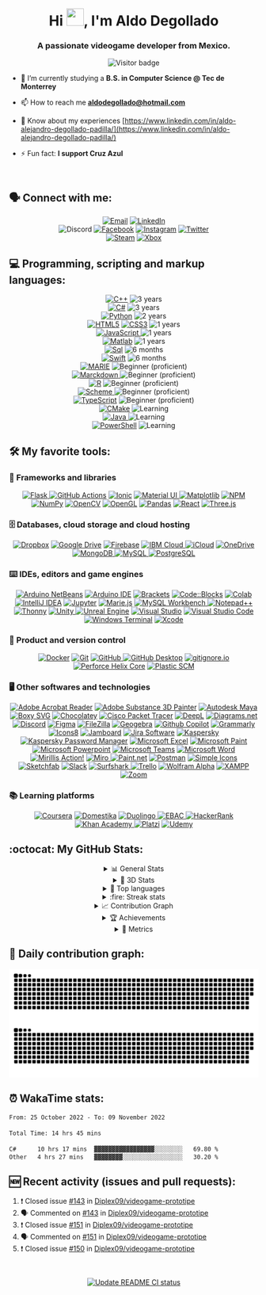 <h1 align="center">
  Hi <img src="https://raw.githubusercontent.com/MartinHeinz/MartinHeinz/master/wave.gif" width="35px" height="35px">, I'm Aldo Degollado
</h1>

<h3 align="center">
  A passionate videogame developer from Mexico.
</h3>

<p align="center">
  <img alt="Visitor badge" Title="Visitors badge" src="https://visitor-badge.laobi.icu/badge?page_id=diplex09.diplex09"/>
</p>

- 🔭 I’m currently studying a **B.S. in Computer Science @ Tec de Monterrey**

- 📫 How to reach me **aldodegollado@hotmail.com**

- 📄 Know about my experiences [https://www.linkedin.com/in/aldo-alejandro-degollado-padilla/](https://www.linkedin.com/in/aldo-alejandro-degollado-padilla/)

- ⚡ Fun fact: **I support Cruz Azul**

<br>


## 🗣️ Connect with me: 

<p align="center">
  <!--- Mail --->
  <a href="mailto:aldodegollado@hotmail.com" target="blank">
    <img alt="Email" title="Email" src="https://shields.io/badge/%F0%9F%93%AC%20aldodegollado@hotmail.com-beige?style=for-the-badge" /></a>

  <!--- LinkedIn --->
  <a href="https://linkedin.com/in/aldo-alejandro-degollado-padilla" target="blank">
    <img alt="LinkedIn" title="LinkedIn" src="https://img.shields.io/badge/linkedin-%230077B5.svg?logo=linkedin&logoColor=white&style=for-the-badge" /></a>
  <br>
  
  <!--- Discord --->
  <img alt="Discord" title="Discord" src="https://dcbadge.vercel.app/api/shield/219490225481580544" />
  
  <!--- Facebook --->
  <a href="https://fb.com/aldoalejandro.degolladopadilla" target="blank">
    <img alt="Facebook" title="Facebook" src="https://img.shields.io/badge/Facebook-%231877F2.svg?logo=Facebook&logoColor=white&style=for-the-badge" /></a>
  
  <!--- Instagram --->
  <a href="https://instagram.com/aldodegollado" target="blank">
    <img alt="Instagram" title="Instagram" src="https://img.shields.io/badge/Instagram-%23E4405F.svg?logo=Instagram&logoColor=white&style=for-the-badge" /></a>
  
  <!--- Twitter --->
  <a href="https://twitter.com/aldodegollado" target="blank">
    <img alt="Twitter" title="Twitter" src="https://img.shields.io/badge/Twitter-%231DA1F2.svg?logo=Twitter&logoColor=white&style=for-the-badge" /></a>
  <br>
  
  <!--- Steam --->
  <a href="https://steamcommunity.com/id/diplex_/" target="blank">
    <img alt="Steam" title="Steam" src="https://img.shields.io/badge/Steam-2A475E.svg?logo=Steam&logoColor=white&style=for-the-badge" /></a>
  
  <!--- Xbox --->
  <a href="https://account.xbox.com/es-mx/Profile?xr=mebarnav" target="blank">
    <img alt="Xbox" title="Xbox" src="https://img.shields.io/badge/Xbox-107C10.svg?logo=Xbox&logoColor=white&style=for-the-badge" /></a>
</p>


## 💻 Programming, scripting and markup languages:

<p align="center">
  <!--- C++ --->
  <a href="https://www.w3schools.com/cpp/cpp_intro.asp" target="_blank" rel="noreferrer">
    <img alt="C++" title="C++" src="https://img.shields.io/badge/C%2B%2B-00599C?logo=cplusplus&logoColor=fff&style=for-the-badge" /></a>
  <img alt="3 years" src="https://img.shields.io/badge/3%20years-69b34c?style=for-the-badge" />
  <br>
  
  <!--- C# --->
  <a href="https://learn.microsoft.com/en-us/dotnet/csharp/" target="_blank" rel="noreferrer">
    <img alt="C#" title="C#" src="https://img.shields.io/badge/C%20Sharp-239120?logo=csharp&logoColor=fff&style=for-the-badge" /></a>
  <img alt="3 years" src="https://img.shields.io/badge/3%20years-69b34c?style=for-the-badge" />
  <br>
  
  <!--- Python --->
  <a href="https://www.python.org/" target="_blank" rel="noreferrer">
    <img alt="Python" title="Python" src="https://custom-icon-badges.demolab.com/badge/Python-254F72.svg?logo=python-color2&style=for-the-badge" /></a>
  <img alt="2 years" src="https://img.shields.io/badge/2%20years-acb334?style=for-the-badge" />
  <br>
  
  <!--- HTML5 y CSS3 --->
  <a href="https://www.w3schools.com/html/default.asp" target="_blank" rel="noreferrer">
    <img alt="HTML5" title="HTML5" src="https://img.shields.io/badge/HTML5-E34F26?style=for-the-badge&logo=html5&logoColor=white" /></a>
  <a href="https://www.w3schools.com/css/default.asp" target="_blank" rel="noreferrer">
    <img alt="CSS3" title="CSS3" src="https://img.shields.io/badge/CSS3-1572B6?style=for-the-badge&logo=css3&logoColor=white" /></a>
  <img alt="1 years" src="https://img.shields.io/badge/1%20year-fab733?style=for-the-badge" />
  <br>
  
  <!--- JavaScript --->
  <a href="https://developer.mozilla.org/en-US/docs/Web/JavaScript" target="_blank" rel="noreferrer">
    <picture>
      <source media="(prefers-color-scheme: dark)" srcset="https://img.shields.io/badge/JavaScript-F7DF1E?logo=javascript&logoColor=000&style=for-the-badge">
      <source media="(prefers-color-scheme: light)" srcset="https://img.shields.io/badge/JavaScript-000?logo=javascript&logoColor=F7DF1E&style=for-the-badge">
      <img alt="JavaScript" title="JavaScript" src="https://img.shields.io/badge/JavaScript-000?logo=javascript&logoColor=F7DF1E&style=for-the-badge">
    </picture></a>
  <img alt="1 years" src="https://img.shields.io/badge/1%20year-fab733?style=for-the-badge" />
  <br>
  
  <!--- Matlab --->
  <a href="https://www.mathworks.com/products/matlab.html" target="_blank" rel="noreferrer">
    <img alt="Matlab" title="Matlab" src="https://custom-icon-badges.demolab.com/badge/Matlab-0076A8.svg?logo=matlab-color&style=for-the-badge" /></a>
  <img alt="1 years" src="https://img.shields.io/badge/1%20year-fab733?style=for-the-badge" />
  <br>
  
  <!--- SQL --->
  <a href="https://www.w3schools.com/sql/sql_intro.asp" target="_blank" rel="noreferrer">
    <img alt="Sql" title="Sql" src="https://custom-icon-badges.demolab.com/badge/SQL-025E8C.svg?logo=database&logoColor=white&style=for-the-badge" /></a>
  <img alt="6 months" src="https://img.shields.io/badge/6%20months-ff8e15?style=for-the-badge" />
  <br>
  
  <!--- Swift --->
  <a href="https://developer.apple.com/swift/" target="_blank" rel="noreferrer">
    <img alt="Swift" title="Swift" src="https://img.shields.io/badge/Swift-F05138?logo=swift&logoColor=fff&style=for-the-badge" /></a>
  <img alt="6 months" src="https://img.shields.io/badge/6%20months-ff8e15?style=for-the-badge" />
  <br>
  
  <!--- MARIE --->
  <a href="http://samples.jbpub.com/9781449600068/00068_ch04_null3e.pdf" target="_blank" rel="noreferrer">
    <img alt="MARIE" title="MARIE" src="https://custom-icon-badges.demolab.com/badge/MARIE-404040.svg?style=for-the-badge" /></a>
  <img alt="Beginner (proficient)" src="https://img.shields.io/badge/beginner%20(proficient)-ff4e11?style=for-the-badge" />
  <br>
  
  <!--- Markdown --->
  <a href="https://www.markdownguide.org/" target="_blank" rel="noreferrer">
    <picture>
      <source media="(prefers-color-scheme: dark)" srcset="https://img.shields.io/badge/Markdown-fff.svg?logo=Markdown&logoColor=000000&style=for-the-badge">
      <source media="(prefers-color-scheme: light)" srcset="https://img.shields.io/badge/Markdown-000000.svg?logo=Markdown&logoColor=white&style=for-the-badge">
      <img alt="Marckdown" title="Markdown" src="https://img.shields.io/badge/Markdown-000000.svg?logo=Markdown&logoColor=white&style=for-the-badge">
    </picture></a>
  <img alt="Beginner (proficient)" src="https://img.shields.io/badge/beginner%20(proficient)-ff4e11?style=for-the-badge" />
  <br>
  
  <!--- R --->
  <a href="https://www.r-project.org/" target="_blank" rel="noreferrer">
    <img alt="R" title="R" src="https://img.shields.io/badge/r-%23276DC3.svg?style=for-the-badge&logo=r&logoColor=white" /></a>
  <img alt="Beginner (proficient)" src="https://img.shields.io/badge/beginner%20(proficient)-ff4e11?style=for-the-badge" />
  <br>
  
  <!--- Scheme --->
  <a href="https://scheme.com/" target="_blank" rel="noreferrer">
    <picture>
      <source media="(prefers-color-scheme: dark)" srcset="https://custom-icon-badges.demolab.com/badge/Scheme-fff.svg?logo=scheme&style=for-the-badge">
      <source media="(prefers-color-scheme: light)" srcset="https://custom-icon-badges.demolab.com/badge/Scheme-000.svg?logo=scheme-white&style=for-the-badge">
      <img alt="Scheme" title="Scheme" src="https://custom-icon-badges.demolab.com/badge/Scheme-000.svg?logo=scheme&logColor=white&style=for-the-badge">
    </picture></a>
  <img alt="Beginner (proficient)" src="https://img.shields.io/badge/beginner%20(proficient)-ff4e11?style=for-the-badge" />
  <br>
  
  <!--- TypeScript --->
  <a href="https://www.typescriptlang.org/" target="_blank" rel="noreferrer">
    <img alt="TypeScript" title="TypeScript" src="https://img.shields.io/badge/TypeScript-3178C6?logo=typescript&logoColor=fff&style=for-the-badge" /></a>
  <img alt="Beginner (proficient)" src="https://img.shields.io/badge/beginner%20(proficient)-ff4e11?style=for-the-badge" />
  <br>
  
  <!--- CMake --->
  <a href="https://cmake.org/" target="_blank" rel="noreferrer">
    <img alt="CMake" title="CMake" src="https://custom-icon-badges.demolab.com/badge/CMake-456E93.svg?logo=cmake-color&style=for-the-badge" /></a>
  <img alt="Learning" src="https://img.shields.io/badge/Learning...-ff0d0d?style=for-the-badge" />
  <br>
  
  <!--- Java --->
  <a href="https://www.java.com" target="_blank" rel="noreferrer">
    <picture>
      <source media="(prefers-color-scheme: dark)" srcset="https://custom-icon-badges.demolab.com/badge/Java-fff.svg?logo=java-color&style=for-the-badge">
      <source media="(prefers-color-scheme: light)" srcset="https://custom-icon-badges.demolab.com/badge/Java-3A75B0.svg?logo=java&logoColor=white&style=for-the-badge">
      <img alt="Java" title="Java" src="https://custom-icon-badges.demolab.com/badge/Java-3A75B0.svg?logo=java&logoColor=white&style=for-the-badge">
    </picture></a>
  <img alt="Learning" src="https://img.shields.io/badge/Learning...-ff0d0d?style=for-the-badge" />
  <br>
  
  <!--- PowerShell --->
  <a href="https://learn.microsoft.com/en-us/powershell/scripting/overview?view=powershell-7.2" target="_blank" rel="noreferrer">
    <img alt="PowerShell" title="PowerShell" src="https://img.shields.io/badge/powershell-4376CF?logo=powershell&logoColor=white&style=for-the-badge" /></a>
  <img alt="Learning" src="https://img.shields.io/badge/Learning...-ff0d0d?style=for-the-badge" />
  <br>
</p>


## 🛠️ My favorite tools:


### 🧰 Frameworks and libraries

<p align="center">
  <!--- Flask --->
  <a href="https://flask.palletsprojects.com/en/2.2.x/" target="_blank" rel="noreferrer">
    <picture>
      <source media="(prefers-color-scheme: dark)" srcset="https://img.shields.io/badge/Flask-fff?logo=flask&logoColor=black&style=for-the-badge">
      <source media="(prefers-color-scheme: light)" srcset="https://img.shields.io/badge/Flask-000000?logo=flask&logoColor=white&style=for-the-badge">
      <img alt="Flask" title="Flask" src="https://img.shields.io/badge/Flask-000000?logo=flask&logoColor=white&style=for-the-badge">
    </picture></a>
  
  <!--- GitHub Actions --->
  <a href="https://github.com/features/actions" target="_blank" rel="noreferrer">
    <img alt="GitHub Actions" title="GitHub Actions" src="https://img.shields.io/badge/GitHub%20Actions-2088FF.svg?logo=GitHub-Actions&logoColor=white&style=for-the-badge"></a>
  
  <!--- Ionic --->
  <a href="https://ionicframework.com/" target="_blank" rel="noreferrer">
    <img alt="Ionic" title="Ionic" src="https://img.shields.io/badge/Ionic-3880FF?style=for-the-badge&logo=ionic&logoColor=white" /></a>
  
  <!--- Material UI --->
  <a href="https://mui.com/" target="_blank" rel="noreferrer">
    <picture>
      <source media="(prefers-color-scheme: dark)" srcset="https://custom-icon-badges.demolab.com/badge/Material%20UI-fff.svg?logo=materialui&logoColor=007FFF&style=for-the-badge">
      <source media="(prefers-color-scheme: light)" srcset="https://custom-icon-badges.demolab.com/badge/Material%20UI-007FFF.svg?logo=materialui&logoColor=white&style=for-the-badge">
      <img alt="Material UI" title="Material UI" src="https://custom-icon-badges.demolab.com/badge/Material%20UI-007FFF.svg?logo=materialui&logoColor=white&style=for-the-badge">
    </picture></a>
  
  <!--- Matplotlib --->
  <a href="https://matplotlib.org/" target="_blank" rel="noreferrer">
    <img alt="Matplotlib" title="Matplotlib" src="https://custom-icon-badges.demolab.com/badge/Matplotlib-11557C.svg?logo=matplotlib&style=for-the-badge"></a>
  
  <!--- NPM --->
  <a href="https://www.npmjs.com/" target="_blank" rel="noreferrer">
    <img alt="NPM" title="NPM" src="https://img.shields.io/badge/npm-CB3837?logo=npm&logoColor=white&style=for-the-badge"></a>
  
  <!--- NumPy --->
  <a href="https://numpy.org/" target="_blank" rel="noreferrer">
    <img alt="NumPy" title="NumPy" src="https://custom-icon-badges.demolab.com/badge/NumPy-013243.svg?logo=numpy-color&style=for-the-badge"></a>
  
  <!--- OpenCV --->
  <a href="https://opencv.org/" target="_blank" rel="noreferrer">
    <img alt="OpenCV" title="OpenCV" src="https://custom-icon-badges.demolab.com/badge/OpenCV-006CFF.svg?logo=opencv-color&style=for-the-badge"></a>
  
  <!--- OpenGL --->
  <a href="https://www.opengl.org/" target="_blank" rel="noreferrer">
    <img alt="OpenGL" title="OpenGL" src="https://img.shields.io/badge/OpenGL-5586A5.svg?logo=opengl&logoColor=fff&style=for-the-badge"></a>
  
  <!--- Pandas --->
  <a href="https://pandas.pydata.org/" target="_blank" rel="noreferrer">
    <img alt="Pandas" title="Pandas" src="https://custom-icon-badges.demolab.com/badge/Pandas-130654.svg?logo=pandas-white&style=for-the-badge"></a>
  
  <!--- React --->
  <a href="https://es.reactjs.org/" target="_blank" rel="noreferrer">
    <img alt="React" title="React" src="https://img.shields.io/badge/React-20232A?logo=react&logoColor=61DAFB&style=for-the-badge"></a>
  
  <!--- Three.js --->
  <a href="https://threejs.org/" target="_blank" rel="noreferrer">
    <picture>
      <source media="(prefers-color-scheme: dark)" srcset="https://custom-icon-badges.demolab.com/badge/Three.js-fff.svg?logo=three.js&logoColor=black&style=for-the-badge">
      <source media="(prefers-color-scheme: light)" srcset="https://custom-icon-badges.demolab.com/badge/Three.js-000.svg?logo=three.js&logoColor=white&style=for-the-badge">
      <img alt="Three.js" title="Three.js" src="https://custom-icon-badges.demolab.com/badge/Three.js-000.svg?logo=three.js&logoColor=white&style=for-the-badge">
    </picture></a>
</p>

### 🗄️ Databases, cloud storage and cloud hosting

<p align="center">
  <!--- Dropbox --->
  <a href="https://www.dropbox.com/es/" target="_blank" rel="noreferrer">
      <img alt="Dropbox" title="Dropbox" src="https://img.shields.io/badge/Dropbox-0061FE?logo=dropbox&style=for-the-badge"></a>
  
  <!--- Google Drive --->
  <a href="https://www.google.com/intl/es/drive/" target="_blank" rel="noreferrer">
    <img alt="Google Drive" title="Google Drive" src="https://custom-icon-badges.demolab.com/badge/Google%20Drive-6783C5.svg?logo=google-drive-color&style=for-the-badge"></a>
  
  <!--- Firebase --->
  <a href="https://firebase.google.com/" target="_blank" rel="noreferrer">
    <img alt="Firebase" title="Firebase" src="https://custom-icon-badges.demolab.com/badge/Firebase-1A73E8.svg?logo=firebase-color&style=for-the-badge"></a>
  
  <!--- IBM Cloud --->
  <a href="https://cloud.ibm.com/" target="_blank" rel="noreferrer">
    <picture>
      <source media="(prefers-color-scheme: dark)" srcset="https://custom-icon-badges.demolab.com/badge/IBM%20Cloud-fff.svg?logo=ibm-cloud-color&style=for-the-badge">
      <source media="(prefers-color-scheme: light)" srcset="https://img.shields.io/badge/IBM%20Cloud-000.svg?logo=ibm-cloud&logoColor=white&style=for-the-badge">
      <img alt="IBM Cloud" title="IBM Cloud" src="https://img.shields.io/badge/IBM%20Cloud-000.svg?logo=ibm-cloud&logoColor=white&style=for-the-badge">
    </picture></a>
  
  <!--- iCloud --->
  <a href="https://www.icloud.com/" target="_blank" rel="noreferrer">
    <img alt="iCloud" title="iCloud" src="https://custom-icon-badges.demolab.com/badge/-iCloud-93ddfb?logo=icloud-color&style=for-the-badge" /></a>
  
  <!--- OneDrive --->
  <a href="https://onedrive.live.com/" target="_blank" rel="noreferrer">
    <img alt="OneDrive" title="OneDrive" src="https://custom-icon-badges.demolab.com/badge/-OneDrive-0849B1?logo=onedrive&style=for-the-badge" /></a>
  
  <!--- MongoDB --->
  <a href="https://www.mongodb.com/" target="_blank" rel="noreferrer">
    <picture>
      <source media="(prefers-color-scheme: dark)" srcset="https://img.shields.io/badge/MongoDB-00EE64?style=for-the-badge&logo=mongodb&logoColor=white">
      <source media="(prefers-color-scheme: light)" srcset="https://img.shields.io/badge/MongoDB-011E2A?style=for-the-badge&logo=mongodb&logoColor=white">
      <img alt="MongoDB" title="MongoDB" src="https://img.shields.io/badge/MongoDB-011E2A?style=for-the-badge&logo=mongodb&logoColor=white">
    </picture></a>
  
  <!--- MySQL --->
  <a href="https://www.mysql.com/" target="_blank" rel="noreferrer">
    <picture>
      <source media="(prefers-color-scheme: dark)" srcset="https://custom-icon-badges.demolab.com/badge/-MySQL-fff?logo=mysql_official_logo_icon_169938&style=for-the-badge">
      <source media="(prefers-color-scheme: light)" srcset="https://img.shields.io/badge/MySQL-00618A?logo=mysql&logoColor=E48E00&style=for-the-badge">
      <img alt="MySQL" title="MySQL" src="https://img.shields.io/badge/MySQL-00618A?style=for-the-badge&logo=mysql&logoColor=white">
    </picture></a>
  
  <!--- PostgreSQL --->
  <a href="https://www.postgresql.org/" target="_blank" rel="noreferrer">
    <img alt="PostgreSQL" title="PostgreSQL" src="https://img.shields.io/badge/PostgreSQL-336791?logo=postgresql&logoColor=white&style=for-the-badge" /></a>
</p>

### ⌨️ IDEs, editors and game engines

<p align="center">
  <!--- Apache NetBeans --->
  <a href="https://netbeans.apache.org/" target="_blank" rel="noreferrer">
    <img alt="Arduino NetBeans" title="Apache NetBeans" src="https://custom-icon-badges.demolab.com/badge/Apache%20NetBeans-2C78C2?logo=netbeans-color&style=for-the-badge" /></a>
  
  <!--- Arduino IDE --->
  <a href="https://www.arduino.cc/" target="_blank" rel="noreferrer">
    <img alt="Arduino IDE" title="Arduino IDE" src="https://img.shields.io/badge/-Arduino%20IDE-00979D?logo=Arduino&logoColor=white&style=for-the-badge" /></a>
  
  <!--- Brackets --->
  <a href="https://brackets.io/" target="_blank" rel="noreferrer">
    <img alt="Brackets" title="Brackets" src="https://custom-icon-badges.demolab.com/badge/Brackets-F0F9FF?style=for-the-badge&logo=brackets" /></a>
  
  <!--- Code::Blocks --->
  <a href="https://www.codeblocks.org/" target="_blank" rel="noreferrer">
      <img alt="Code::Blocks" title="Code::Blocks" src="https://custom-icon-badges.demolab.com/badge/Code::Blocks-EAECF0?logo=code::blocks&style=for-the-badge"></a>
  
  <!--- Colab --->
  <a href="https://colab.research.google.com/" target="_blank" rel="noreferrer">
      <img alt="Colab" title="Colab" src="https://custom-icon-badges.demolab.com/badge/Colab-525252?logo=googlecolab-color&style=for-the-badge"></a>
  
  <!--- IntelliJ IDEA --->
  <a href="https://www.jetbrains.com/idea/" target="_blank" rel="noreferrer">
      <img alt="IntelliJ IDEA" title="IntelliJ IDEA" src="https://custom-icon-badges.demolab.com/badge/IntelliJ%20IDEA-323236?logo=intellij-idea-color&style=for-the-badge"></a>
  
  <!--- Jupyter --->
  <a href="https://jupyter.org/" target="_blank" rel="noreferrer">
      <img alt="Jupyter" title="Jupyter" src="https://custom-icon-badges.demolab.com/badge/Jupyter-F37726?logo=jupyter&logoColor=white&style=for-the-badge"></a>
  
  <!--- Marie.js --->
  <a href="https://marie-js.github.io/" target="_blank" rel="noreferrer">
      <img alt="Marie.js" title="Marie.js" src="https://custom-icon-badges.demolab.com/badge/Marie.js-404040?logo=marie.js2&style=for-the-badge"></a>
  
  <!--- MySQL Workbench --->
  <a href="https://www.mysql.com/products/workbench/" target="_blank" rel="noreferrer">
    <picture>
      <source media="(prefers-color-scheme: dark)" srcset="https://custom-icon-badges.demolab.com/badge/MySQL%20Workbench-fff?logo=mysql_official_logo_icon_169938&style=for-the-badge">
      <source media="(prefers-color-scheme: light)" srcset="https://img.shields.io/badge/MySQL%20Workbench-00618A?logo=mysql&logoColor=E48E00&style=for-the-badge">
      <img alt="MySQL Workbench" title="MySQL Workbench" src="https://img.shields.io/badge/MySQL&20Workbench-00618A?style=for-the-badge&logo=mysql&logoColor=white">
    </picture></a>
  
  <!--- Notepad++ --->
  <a href="https://notepad-plus-plus.org/" target="_blank" rel="noreferrer">
      <img alt="Notepad++" title="Notepad++" src="https://img.shields.io/badge/Notepad++-8FE772.svg?logo=notepad%2B%2B&logoColor=black&style=for-the-badge"></a>
  
  <!--- Thonny --->
  <a href="https://thonny.org/" target="_blank" rel="noreferrer">
      <img alt="Thonny" title="Thonny" src="https://custom-icon-badges.demolab.com/badge/Thonny-607660.svg?logo=thonny2&style=for-the-badge"></a>
  
  <!--- Unity --->
  <a href="https://unity.com/" target="_blank" rel="noreferrer">
    <picture>
      <source media="(prefers-color-scheme: dark)" srcset="https://custom-icon-badges.demolab.com/badge/Unity-fff?logo=unity&logoColor=black&style=for-the-badge">
      <source media="(prefers-color-scheme: light)" srcset="https://img.shields.io/badge/Unity-000?logo=unity&logoColor=white&style=for-the-badge">
      <img alt="Unity" title="Unity" src="https://img.shields.io/badge/Unity-000?logo=unity&logoColor=white&style=for-the-badge">
    </picture></a>
  
  <!--- Unreal Engine --->
  <a href="https://www.unrealengine.com/en-US" target="_blank" rel="noreferrer">
      <img alt="Unreal Engine" title="Unreal Engine" src="https://img.shields.io/badge/-Unreal%20Engine-313131?logo=unreal-engine&logoColor=white&style=for-the-badge"></a>
  
  <!--- Visual Studio --->
  <a href="https://visualstudio.microsoft.com/" target="_blank" rel="noreferrer">
      <img alt="Visual Studio" title="Visual Studio" src="https://img.shields.io/badge/Visual%20Studio-5E438F.svg?logo=Visual-Studio&logoColor=white&style=for-the-badge"></a>
  
  <!--- Visual Studio Code --->
  <a href="https://code.visualstudio.com/" target="_blank" rel="noreferrer">
      <img alt="Visual Studio Code" title="Visual Studio Code" src="https://img.shields.io/badge/Visual%20Studio%20Code-0078d7.svg?logo=visual-studio-code&logoColor=white&style=for-the-badge"></a>
  
  <!--- Windows Terminal --->
  <a href="https://github.com/microsoft/terminal" target="_blank" rel="noreferrer">
      <img alt="Windows Terminal" title="Windows Terminal" src="https://custom-icon-badges.demolab.com/badge/Windows%20Terminal-4D4D4D?logo=windows-terminal-color&style=for-the-badge"></a>
  
  <!--- Xcode --->
  <a href="https://developer.apple.com/xcode/" target="_blank" rel="noreferrer">
      <img alt="Xcode" title="Xcode" src="https://custom-icon-badges.demolab.com/badge/Xcode-007ACC?logo=xcode-color&style=for-the-badge"></a>
</p>


### 💽 Product and version control
  
<p align="center">
  <!--- Docker --->
  <a href="https://www.docker.com/" target="_blank" rel="noreferrer">
      <img alt="Docker" title="Docker" src="https://custom-icon-badges.demolab.com/badge/Docker-1C90ED?logo=docker&logoColor=white&style=for-the-badge"></a>
  
  <!--- Git --->
  <a href="https://git-scm.com/" target="_blank" rel="noreferrer">
      <img alt="Git" title="Git" src="https://img.shields.io/badge/Git-F05033?logo=git&logoColor=white&style=for-the-badge"></a>
  
  <!--- GitHub --->
  <a href="https://github.com/" target="_blank" rel="noreferrer">
    <picture>
      <source media="(prefers-color-scheme: dark)" srcset="https://img.shields.io/badge/GitHub-fff?logo=github&logoColor=black&style=for-the-badge">
      <source media="(prefers-color-scheme: light)" srcset="https://img.shields.io/badge/GitHub-000?logo=github&logoColor=white&style=for-the-badge">
      <img alt="GitHub" title="GitHub" src="https://img.shields.io/badge/GitHub-000?logo=github&logoColor=white&style=for-the-badge">
    </picture></a>
  
  <!--- GitHub Desktop --->
  <a href="https://desktop.github.com/" target="_blank" rel="noreferrer">
      <img alt="GitHub Desktop" title="GitHub Desktop" src="https://img.shields.io/badge/GitHub%20Desktop-832291?logo=github&logoColor=white&style=for-the-badge"></a>
  
  <!--- gitignore.io --->
  <a href="https://gitignore.io/" target="_blank" rel="noreferrer">
      <img alt="gitignore.io" title="gitignore.io" src="https://img.shields.io/badge/gitignore.io-204ECF?logo=gitignoredotio&logoColor=white&style=for-the-badge"></a>
  
  <!--- Perforce Helix Core --->
  <a href="https://www.perforce.com/products/helix-core" target="_blank" rel="noreferrer">
      <img alt="Perforce Helix Core" title="Perforce Helix Core" src="https://img.shields.io/badge/Perforce%20Helix%20Core-00AEEF?logo=perforce&logoColor=white&style=for-the-badge"></a>
  
  <!--- Plastic SCM --->
  <a href="https://www.plasticscm.com/" target="_blank" rel="noreferrer">
    <picture>
      <source media="(prefers-color-scheme: dark)" srcset="https://custom-icon-badges.demolab.com/badge/Plastic%20SCM-FF4300?logo=plastic-scm&logoColor=white&style=for-the-badge">
      <source media="(prefers-color-scheme: light)" srcset="https://custom-icon-badges.demolab.com/badge/Plastic%20SCM-172A51?logo=plastic-scm&style=for-the-badge">
      <img alt="Plastic SCM" title="Plastic SCM" src="https://custom-icon-badges.demolab.com/badge/Plastic%20SCM-172A51?logo=plastic-scm&style=for-the-badge">
    </picture></a>
</p>

### 🖥️ Other softwares and technologies
  
<p align="center">
  <!--- Adobe Acrobat Reader --->
  <a href="https://www.adobe.com/acrobat/pdf-reader.html" target="_blank" rel="noreferrer">
      <img alt="Adobe Acrobat Reader" title="Adobe Acrobat Reader" src="https://img.shields.io/badge/Adobe%20Acrobat%20Reader-EC1C24?logo=adobeacrobatreader&logoColor=fff&style=for-the-badge"></a>
  
  <!--- Adobe Substance 3D Painter --->
  <a href="https://www.substance3d.com/" target="_blank" rel="noreferrer">
      <img alt="Adobe Substance 3D Painter" title="Adobe Substance 3D Painter" src="https://custom-icon-badges.demolab.com/badge/Adobe%20Substance%203D%20Painter-99E83F?logo=adobe-substance-3d-painter&style=for-the-badge"></a>
  
  <!--- Autodesk Maya --->
  <a href="https://www.autodesk.com/products/maya/overview" target="_blank" rel="noreferrer">
      <img alt="Autodesk Maya" title="Autodesk Maya" src="https://custom-icon-badges.demolab.com/badge/Autodesk%20Maya-02AAAB?logo=autodesk-maya-logo&style=for-the-badge"></a>
  
  <!--- Boxy SVG --->
  <a href="https://boxy-svg.com/" target="_blank" rel="noreferrer">
    <picture>
      <source media="(prefers-color-scheme: dark)" srcset="https://custom-icon-badges.demolab.com/badge/Boxy%20SVG-3A3A3A?logo=boxy-svg-color&style=for-the-badge">
      <source media="(prefers-color-scheme: light)" srcset="https://custom-icon-badges.demolab.com/badge/Boxy%20SVG-242424?logo=boxy-svg-color&style=for-the-badge">
      <img alt="Boxy SVG" title="Boxy SVG" src="https://custom-icon-badges.demolab.com/badge/Boxy%20SVG-3A3A3A?logo=boxy-svg-color&style=for-the-badge"></a>
    </picture></a>
  
  <!--- Chocolatey --->
  <a href="https://chocolatey.org/" target="_blank" rel="noreferrer">
      <img alt="Chocolatey" title="Chocolatey" src="https://custom-icon-badges.demolab.com/badge/Chocolatey-CEE2F3?logo=chocolatey-color&style=for-the-badge"></a>
  
  <!--- Cisco Packet Tracer --->
  <a href="https://www.netacad.com/courses/packet-tracer" target="_blank" rel="noreferrer">
      <img alt="Cisco Packet Tracer" title="Cisco Packet Tracer" src="https://custom-icon-badges.demolab.com/badge/Cisco%20Packet%20Tracer-00465E?logo=cisco-packet-tracer&style=for-the-badge"></a>
  
  <!--- DeepL --->
  <a href="https://www.deepl.com/translator" target="_blank" rel="noreferrer">
    <img alt="DeepL" title="DeepL" src="https://custom-icon-badges.demolab.com/badge/DeepL-0F2B46.svg?logo=deepl&logoColor=fff&style=for-the-badge"></a>
  
  <!--- Diagrams.net --->
  <a href="https://www.diagrams.net/" target="_blank" rel="noreferrer">
      <img alt="Diagrams.net" title="Diagrams" src="https://img.shields.io/badge/diagrams.net-F08705?logo=diagramsdotnet&logoColor=fff&style=for-the-badge"></a>
  
  <!--- Discord --->
  <a href="https://discord.com/" target="_blank" rel="noreferrer">
    <img alt="Discord" title="Discord" src="https://img.shields.io/badge/Discord-5865F2?logo=discord&logoColor=fff&style=for-the-badge"></a>
  
  <!--- Figma --->
  <a href="https://www.figma.com/" target="_blank" rel="noreferrer">
      <img alt="Figma" title="Figma" src="https://custom-icon-badges.demolab.com/badge/Figma-2D3038?logo=figma-color&style=for-the-badge"></a>
  
  <!--- FileZilla --->
  <a href="https://filezilla-project.org/" target="_blank" rel="noreferrer">
      <img alt="FileZilla" title="FileZilla" src="https://img.shields.io/badge/FileZilla-BF0000?logo=filezilla&logoColor=fff&style=for-the-badge"></a>
  
  <!--- Geogebra --->
  <a href="https://www.geogebra.org/" target="_blank" rel="noreferrer">
      <img alt="Geogebra" title="Geogebra" src="https://custom-icon-badges.demolab.com/badge/Geogebra-9B9B9B?logo=geogebra&style=for-the-badge"></a>
  
  <!--- GitHub Copilot --->
  <a href="https://github.com/features/copilot" target="_blank" rel="noreferrer">
      <img alt="Github Copilot" title="Github Copilot" src="https://custom-icon-badges.demolab.com/badge/Github%20Copilot-9FADF1?logo=github-copilot&style=for-the-badge"></a>
  
  <!--- Grammarly --->
  <a href="https://www.grammarly.com/" target="_blank" rel="noreferrer">
      <img alt="Grammarly" title="Grammarly" src="https://img.shields.io/badge/Grammarly-34BA96?logo=grammarly&logoColor=fff&style=for-the-badge"></a>
  
  <!--- Icons8 --->
  <a href="https://icons8.com/" target="_blank" rel="noreferrer">
      <img alt="Icons8" title="Icons8" src="https://img.shields.io/badge/Icons8-1FB141?logo=icons8&logoColor=fff&style=for-the-badge"></a>
  
  <!--- Jamboard --->
  <a href="https://workspace.google.com/products/jamboard/" target="_blank" rel="noreferrer">
      <img alt="Jamboard" title="Jamboard" src="https://custom-icon-badges.demolab.com/badge/Jamboard-7584F2?logo=jamboard-color&style=for-the-badge"></a>
  
  <!--- Jira Software --->
  <a href="https://www.atlassian.com/software/jira" target="_blank" rel="noreferrer">
      <img alt="Jira Software" title="Jira Software" src="https://custom-icon-badges.demolab.com/badge/Jira%20Software-253858?logo=jira-software-color&style=for-the-badge"></a>
  
  <!--- Kaspersky --->
  <a href="https://www.kaspersky.com/" target="_blank" rel="noreferrer">
      <img alt="Kaspersky" title="Kaspersky" src="https://img.shields.io/badge/Kaspersky-009982?logo=kaspersky&logoColor=fff&style=for-the-badge"></a>
  
  <!--- Kaspersky Password Manager --->
  <a href="https://www.kaspersky.com/password-manager" target="_blank" rel="noreferrer">
      <img alt="Kaspersky Password Manager" title="Kaspersky Password Manager" src="https://custom-icon-badges.demolab.com/badge/Kaspersky%20Password%20Manager-1E856F?logo=kaspersky-password-manager-color&style=for-the-badge"></a>
  
  <!--- Microsoft Excel --->
  <a href="https://www.microsoft.com/en-us/microsoft-365/excel" target="_blank" rel="noreferrer">
      <img alt="Microsoft Excel" title="Microsoft Excel" src="https://custom-icon-badges.demolab.com/badge/Microsoft%20Excel-217346?logo=microsoft-excel-color&style=for-the-badge"></a>
  
  <!--- Microsoft Paint --->
  <a href="https://apps.microsoft.com/store/detail/paint/9PCFS5B6T72H" target="_blank" rel="noreferrer">
      <img alt="Microsoft Paint" title="Microsoft Paint" src="https://custom-icon-badges.demolab.com/badge/Microsoft%20Paint-0078D4?logo=microsoft-paint&style=for-the-badge"></a>
  
  <!--- Microsoft Powerpoint --->
  <a href="https://www.microsoft.com/en-us/microsoft-365/powerpoint" target="_blank" rel="noreferrer">
      <img alt="Microsoft Powerpoint" title="Microsoft Powerpoint" src="https://custom-icon-badges.demolab.com/badge/Microsoft%20Powerpoint-B7472A?logo=microsoft-powerpoint-color&style=for-the-badge"></a>
  
  <!--- Microsoft Teams --->
  <a href="https://www.microsoft.com/en-us/microsoft-teams/group-chat-software" target="_blank" rel="noreferrer">
      <img alt="Microsoft Teams" title="Microsoft Teams" src="https://custom-icon-badges.demolab.com/badge/Microsoft%20Teams-6264A7?logo=microsoft-teams-color&style=for-the-badge"></a>
  
  <!--- Microsoft Word --->
  <a href="https://www.microsoft.com/en-us/microsoft-365/word" target="_blank" rel="noreferrer">
      <img alt="Microsoft Word" title="Microsoft Word" src="https://custom-icon-badges.demolab.com/badge/Microsoft%20Word-2B579A?logo=microsoft-word-color&style=for-the-badge"></a>
  
  <!--- Mirillis Action! --->
  <a href="https://mirillis.com/es/productos/action-grabacion-de-pantalla-y-videojuegos.html" target="_blank" rel="noreferrer">
      <img alt="Mirillis Action!" title="Mirillis Action!" src="https://custom-icon-badges.demolab.com/badge/Mirillis%20Action!-282828?logo=action-mirilis&style=for-the-badge"></a>
  
  <!--- Miro --->
  <a href="https://miro.com/" target="_blank" rel="noreferrer">
    <picture>
      <source media="(prefers-color-scheme: dark)" srcset="https://custom-icon-badges.demolab.com/badge/Miro-FFD02F?logo=miro-color&style=for-the-badge">
      <source media="(prefers-color-scheme: light)" srcset="https://custom-icon-badges.demolab.com/badge/Miro-050038?logo=miro-color&style=for-the-badge">
      <img alt="Miro" title="Miro" src="https://custom-icon-badges.demolab.com/badge/Miro-050038?logo=miro-color&style=for-the-badge">
    </picture></a>
  
  <!--- Paint.net --->
  <a href="https://www.getpaint.net/" target="_blank" rel="noreferrer">
      <img alt="Paint.net" title="Paint.net" src="https://custom-icon-badges.demolab.com/badge/Paint.net-658ED5?logo=paint.net&style=for-the-badge"></a>
  
  <!--- Postman --->
  <a href="https://www.postman.com/" target="_blank" rel="noreferrer">
      <img alt="Postman" title="Postman" src="https://img.shields.io/badge/Postman-FF6C38?logo=postman&logoColor=fff&style=for-the-badge"></a>
  
  <!--- Simple Icons --->
  <a href="https://simpleicons.org/" target="_blank" rel="noreferrer">
    <picture>
      <source media="(prefers-color-scheme: dark)" srcset="https://img.shields.io/badge/Simple%20Icons-fff?logo=simpleicons&logoColor=111&style=for-the-badge">
      <source media="(prefers-color-scheme: light)" srcset="https://img.shields.io/badge/Simple%20Icons-111?logo=simpleicons&logoColor=fff&style=for-the-badge">
      <img alt="Simple Icons" title="Simple Icons" src="https://img.shields.io/badge/Simple%20Icons-111?logo=simpleicons&logoColor=fff&style=for-the-badge">
    </picture></a>
  
  <!--- Sketchfab --->
  <a href="https://sketchfab.com/" target="_blank" rel="noreferrer">
      <img alt="Sketchfab" title="Sketchfab" src="https://img.shields.io/badge/Sketchfab-2BAADD?logo=sketchfab&logoColor=fff&style=for-the-badge"></a>
  
  <!--- Slack --->
  <a href="https://slack.com/" target="_blank" rel="noreferrer">
      <img alt="Slack" title="Slack" src="https://custom-icon-badges.demolab.com/badge/Slack-521753?logo=slack-color&style=for-the-badge"></a>
  
  <!--- Surfshark --->
  <a href="https://surfshark.com/" target="_blank" rel="noreferrer">
    <picture>
      <source media="(prefers-color-scheme: dark)" srcset="https://custom-icon-badges.demolab.com/badge/Surfshark-fff?logo=surfshark-color&style=for-the-badge">
      <source media="(prefers-color-scheme: light)" srcset="https://custom-icon-badges.demolab.com/badge/Surfshark-178A9E?logo=surfshark&style=for-the-badge">
      <img alt="Surfshark" title="Surfshark" src="https://custom-icon-badges.demolab.com/badge/Surfshark-178A9E?logo=surfshark&style=for-the-badge">
    </picture></a>
  
  <!--- Trello --->
  <a href="https://trello.com/en" target="_blank" rel="noreferrer">
      <img alt="Trello" title="Trello" src="https://img.shields.io/badge/Trello-1A74EF?logo=trello&logoColor=fff&style=for-the-badge"></a>
  
  <!--- Wolfram Alpha --->
  <a href="https://www.wolframalpha.com/" target="_blank" rel="noreferrer">
      <img alt="Wolfram Alpha" title="Wolfram Alpha" src="https://custom-icon-badges.demolab.com/badge/Wolfram%20Alpha-DD1100?logo=wolfram-alpha-color&style=for-the-badge"></a>
  
  <!--- XAMPP --->
  <a href="https://www.apachefriends.org/es/index.html" target="_blank" rel="noreferrer">
      <img alt="XAMPP" title="Wolfram Alpha" src="https://img.shields.io/badge/XAMPP-FB7A24?logo=xampp&logoColor=fff&style=for-the-badge"></a>
  
  <!--- Zoom --->
  <a href="https://zoom.us/" target="_blank" rel="noreferrer">
      <img alt="Zoom" title="Zoom" src="https://custom-icon-badges.demolab.com/badge/Zoom-39394D?logo=zoom-color&style=for-the-badge"></a>
</p>

### 📚 Learning platforms

<p align="center">
  <!--- Coursera --->
  <a href="https://www.coursera.org/" target="_blank" rel="noreferrer">
    <img alt="Coursera" title="Coursera" src="https://img.shields.io/badge/Coursera-0056D2?logo=coursera&logoColor=fff&style=for-the-badge"></a>
  
  <!--- Domestika --->
  <a href="https://www.domestika.org/" target="_blank" rel="noreferrer">
    <img alt="Domestika" title="Domestika" src="https://custom-icon-badges.demolab.com/badge/Domestika-F02D00?logo=domestika-icon&style=for-the-badge"></a>
  
  <!--- Duolingo --->
  <a href="https://www.duolingo.com/" target="_blank" rel="noreferrer">
    <picture>
      <source media="(prefers-color-scheme: dark)" srcset="https://custom-icon-badges.demolab.com/badge/Duolingo-89e219?logo=duolingo-icon-color&style=for-the-badge">
      <source media="(prefers-color-scheme: light)" srcset="https://custom-icon-badges.demolab.com/badge/Duolingo-89e219?logo=duolingo-color&style=for-the-badge">
      <img alt="Duolingo" title="Duolingo" src="https://custom-icon-badges.demolab.com/badge/Duolingo-89e219?logo=duolingo-color&style=for-the-badge">
    </picture></a>
  
  <!--- EBAC --->
  <a href="https://ebac.mx/" target="_blank" rel="noreferrer">
    <picture>
      <source media="(prefers-color-scheme: dark)" srcset="https://custom-icon-badges.demolab.com/badge/EBAC-fff?logo=ebac&logoColor=black&style=for-the-badge">
      <source media="(prefers-color-scheme: light)" srcset="https://custom-icon-badges.demolab.com/badge/EBAC-000?logo=ebac&logoColor=white&style=for-the-badge">
      <img alt="EBAC" title="EBAC" src="https://custom-icon-badges.demolab.com/badge/EBAC-000?logo=ebac&logoColor=white&style=for-the-badge">
    </picture></a>
  
  <!--- HackerRank --->
  <a href="https://www.hackerrank.com/products/main/" target="_blank" rel="noreferrer">
      <img alt="HackerRank" title="HackerRank" src="https://custom-icon-badges.demolab.com/badge/HackerRank-00EB64?logo=hackerrank-color&style=for-the-badge"></a>
  
  <!--- Khan Academy --->
  <a href="https://es.khanacademy.org/" target="_blank" rel="noreferrer">
    <picture>
      <source media="(prefers-color-scheme: dark)" srcset="https://custom-icon-badges.demolab.com/badge/Khan%20Academy-14BF96?logo=khan-academy&logoColor=white&style=for-the-badge">
      <source media="(prefers-color-scheme: light)" srcset="https://custom-icon-badges.demolab.com/badge/Khan%20Academy-0A2A66?logo=khan-academy-color&style=for-the-badge">
      <img alt="Khan Academy" title="Khan Academy" src="https://custom-icon-badges.demolab.com/badge/Khan%20Academy-0A2A66?logo=khan-academy-color&style=for-the-badge">
    </picture></a>
  
  <!--- Platzi --->
  <a href="https://platzi.com/" target="_blank" rel="noreferrer">
      <img alt="Platzi" title="Platzi" src="https://img.shields.io/badge/Platzi-233453?logo=platzi&logoColor=97C93E&style=for-the-badge"></a>
  
  <!--- Udemy --->
  <a href="https://www.udemy.com/" target="_blank" rel="noreferrer">
      <img alt="Udemy" title="Udemy" src="https://img.shields.io/badge/Udemy-A435F0?logo=udemy&logoColor=fff&style=for-the-badge"></a>
</p>


## :octocat: My GitHub Stats:

<details>
  <summary align="center">📊 General Stats</summary>
  <p align="center">
    <picture>
      <source media="(prefers-color-scheme: dark)" srcset="https://github-readme-stats.vercel.app/api?username=diplex09&show_icons=true&locale=en&theme=tokyonight">
      <source media="(prefers-color-scheme: light)" srcset="https://github-readme-stats.vercel.app/api?username=diplex09&show_icons=true&locale=en">
      <img align="center" alt="General stats" title="General stats" src="https://github-readme-stats.vercel.app/api?username=diplex09&show_icons=true&locale=en" />
    </picture>
  </p>
</details>

<details>
  <summary align="center">🧬 3D Stats</summary> 
  <picture>
    <source media="(prefers-color-scheme: dark)" srcset="./profile-3d-contrib/profile-night-green.svg">
    <source media="(prefers-color-scheme: light)" srcset="./profile-3d-contrib/profile-season-animate.svg">
    <img alt="3D contribution stats" title="3D contribution graph" src="./profile-3d-contrib/profile-season-animate.svg" />
  </picture>
</details>

<details>
  <summary align="center">💼 Top languages</summary>
  <p align="center">
    <picture>
      <source media="(prefers-color-scheme: dark)" srcset="https://github-readme-stats.vercel.app/api/top-langs/?username=diplex09&layout=compact&langs_count=10&theme=tokyonight&hide=jupyter+notebook%2chtml%2cmakefile">
      <source media="(prefers-color-scheme: light)" srcset="https://github-readme-stats.vercel.app/api/top-langs/?username=diplex09&layout=compact&langs_count=10&hide=jupyter+notebook%2chtml%2cmakefile">
      <img alt="Top languages" title="Top languages" src="https://github-readme-stats.vercel.app/api/top-langs/?username=diplex09&layout=compact&langs_count=10&hide=jupyter+notebook%2chtml%2cmakefile" />
    </picture>
    <br>
    <b>Note:</b> Top languages is only a metric of the languages my public code consists of and doesn't reflect experience or skill level.
  </p>
</details> 
 
<details> 
  <summary align="center"> :fire: Streak stats</summary>
  <p align="center">
    <picture>
      <source media="(prefers-color-scheme: dark)" srcset="https://github-readme-streak-stats.herokuapp.com/?user=diplex09&theme=tokyonight">
      <source media="(prefers-color-scheme: light)" srcset="https://github-readme-streak-stats.herokuapp.com/?user=diplex09">
      <img align="center" alt="Streak stats" title="Streak stats" height=180em src="https://github-readme-streak-stats.herokuapp.com/?user=diplex09" />
    </picture>
  </p>
</details>

<details>
<summary align="center">📈 Contribution Graph</summary>
  <p align="center">
    <a href="https://github.com/ashutosh00710/github-readme-activity-graph" target="_blank" rel="noreferrer">
      <picture>
        <source media="(prefers-color-scheme: dark)" srcset="https://activity-graph.herokuapp.com/graph?username=Diplex09&theme=material-palenight&custom_title=My%20Contribution%20Graph">
        <source media="(prefers-color-scheme: light)" srcset="https://activity-graph.herokuapp.com/graph?username=Diplex09&theme=github-light&custom_title=My%20Contribution%20Graph">
        <img alt="https://activity-graph.herokuapp.com/graph?username=Diplex09&theme=tokyo-night&custom_title=My%20Contribution%20Graph">
      </picture></a>
    </p>
</details>

<details>
  <summary align="center">🏆 Achievements</summary>
  <p align="center">
    <picture>
      <source media="(prefers-color-scheme: dark)" srcset="https://github-profile-trophy.vercel.app/?username=diplex09&theme=nord">
      <source media="(prefers-color-scheme: light)" srcset="https://github-profile-trophy.vercel.app/?username=diplex09">
      <img align="center" alt="Github achievements" title="Github achievements" height=180em src="https://github-profile-trophy.vercel.app/?username=diplex09" />
    </picture>
  </p>
</details>

<details>
  <summary align="center">📐 Metrics</summary> 
  <table align="center">
    <th colspan="2" align="center">
        <h3>🌎 Overall stats</h3>
    </th>
    <tr>
      <th align="center">🌐 General</th>
      <th align="center">👨🏼‍💻 Coding habits and Wakatime stats</th>
    </tr>
    <tr>
      <td align="center">
        <img alt="General stats" width="400" src="https://gist.github.com/Diplex09/817476bdcd67c428c567315117176fa6/raw/general.svg"></img>
      </td>
      <td align="center">
        <img alt="Coding habits" width="400" src="https://gist.github.com/Diplex09/817476bdcd67c428c567315117176fa6/raw/habitsAndFacts.svg"></img>
        <br>
        <img alt="Wakatime stats" width="400" src="https://gist.github.com/Diplex09/817476bdcd67c428c567315117176fa6/raw/wakatime.svg"></img>
      </td>
    </tr>
    <tr>
      <th colspan="2" align="center">
        <h3>🔣 Contributions</h3>
      </th>
    </tr>
    <tr>
      <th>📅 Isocalendar</th>
      <th>📆 Commit calendar</th>
    </tr>
    <tr>
      <td align="center">
        <img alt="Isocalendar" width="400" src="https://gist.github.com/Diplex09/817476bdcd67c428c567315117176fa6/raw/isocalendar.svg"></img>
      </td>
      <td align="center">
        <img alt="Commit calendar" width="400" src="https://gist.github.com/Diplex09/817476bdcd67c428c567315117176fa6/raw/calendarFull.svg"></img>
      </td>
    </tr>
    <tr>
      <th>🔠 Languages</th>
      <th>📤 Lines of code pushed</th>
    </tr>
    <tr>
      <td align="center">
        <img alt="Isocalendar" width="400" src="https://gist.github.com/Diplex09/817476bdcd67c428c567315117176fa6/raw/languages.svg"></img>
      </td>
      <td align="center">
        <img alt="Lines of code pushed" width="400" src="https://gist.github.com/Diplex09/817476bdcd67c428c567315117176fa6/raw/linesHistory.svg"></img>
      </td>
    </tr>
    <tr>
      <th>🌤️ Skyline</th>
      <th>🌁 Skyline City</th>
    </tr>
    <tr>
      <td align="center">
        <img alt="Skyline" width="400" src="https://gist.github.com/Diplex09/817476bdcd67c428c567315117176fa6/raw/skyline.svg"></img>
      </td>
      <td align="center">
        <img alt="Skyline City" width="400" src="https://gist.github.com/Diplex09/817476bdcd67c428c567315117176fa6/raw/skylineCity.svg"></img>
      </td>
    </tr>
    <tr>
      <th colspan="2" align="center">
        <h3>🗂️ Repositories and projects</h3>
      </th>
    </tr>
    <tr>
      <th>📍 Featured repositories and notable contributions</th>
      <th>🎯 Projects</th>
    </tr>
    <tr>
      <td align="center">
        <img alt="Featured repositories" width="400" src="https://gist.github.com/Diplex09/817476bdcd67c428c567315117176fa6/raw/pinnedRepositories.svg"></img>
        <br>
        <img alt="Notable contributions" width="400" src="https://gist.github.com/Diplex09/817476bdcd67c428c567315117176fa6/raw/notableContributions.svg"></img>
      </td>
      <td align="center">
        <img alt="Top tracks of last month" width="400" src="https://gist.github.com/Diplex09/817476bdcd67c428c567315117176fa6/raw/projects.svg"></img>
      </td>
    </tr>
    <tr>
      <th>🚩 Issues and pull requests</th>
      <th>🆕 Recent activity</th>
    </tr>
    <tr>
      <td align="center">
        <img alt="Issues and pull requests on my repositories" width="400" src="https://gist.github.com/Diplex09/817476bdcd67c428c567315117176fa6/raw/issuesAndPullRequestsOnMyRepositories.svg"></img>
        <br>
        <img alt="Issues and pull requests created by me" width="400" src="https://gist.github.com/Diplex09/817476bdcd67c428c567315117176fa6/raw/issuesAndPullRequestsByMe.svg"></img>
      </td>
      <td align="center">
        <img alt="Recent activity" width="400" src="https://gist.github.com/Diplex09/817476bdcd67c428c567315117176fa6/raw/recentActivity.svg"></img>
      </td>
    </tr>
    <tr>
      <th colspan="2" align="center">
        <h3>🎶 Spotify</h3>
      </th>
    </tr>
    <tr>
      <th>▶ Recently played</th>
      <th>🎵 Top tracks of last month</th>
    </tr>
    <tr>
      <td align="center">
        <img alt="Recently played" width="400" src="https://gist.github.com/Diplex09/817476bdcd67c428c567315117176fa6/raw/spotifyRecent.svg"></img>
      </td>
      <td align="center">
        <img alt="Top tracks of last month" width="400" src="https://gist.github.com/Diplex09/817476bdcd67c428c567315117176fa6/raw/spotifyTopTracksLastMonth.svg"></img>
      </td>
    </tr>
    <tr>
      <th>🎼 Top artists of last month</th>
      <th>🕺🏼 Top tracks of all time</th>
    </tr>
    <tr>
      <td align="center">
        <img alt="Top artists of last month" width="400" src="https://gist.github.com/Diplex09/817476bdcd67c428c567315117176fa6/raw/spotifyTopArtistsLastMonth.svg"></img>
      </td>
      <td align="center">
        <img alt="Top tracks of all time" width="400" src="https://gist.github.com/Diplex09/817476bdcd67c428c567315117176fa6/raw/spotifyTopTracksAllTime.svg"></img>
      </td>
    </tr>
    <tr>
      <th>👨🏼‍🎤️ Top artists of all time</th>
      <th>🎲 Random tracks from my favorite playlist</th>
    </tr>
    <tr>
      <td align="center">
        <img alt="Top artists all time" width="400" src="https://gist.github.com/Diplex09/817476bdcd67c428c567315117176fa6/raw/spotifyTopArtistsAllTime.svg"></img>
      </td>
      <td align="center">
        <img alt="Random track from my favorite playlist" width="400" src="https://gist.github.com/Diplex09/817476bdcd67c428c567315117176fa6/raw/spotifyRandomTrack.svg"></img>
      </td>
    </tr>
    <tr>
      <th colspan="2" align="center">
        <h3>🎰 Miscellaneous</h3>
      </th>
    </tr>
    <tr>
      <th>🏆 Achievements</th>
      <th>🔮 Your fortune</th>
    </tr>
    <tr>
      <td align="center">
        <img alt="Achievements" width="400" src="https://gist.github.com/Diplex09/817476bdcd67c428c567315117176fa6/raw/achievementsDetailed.svg"></img>
      </td>
      <td align="center">
        <img alt="Your fortune" width="400" src="https://gist.github.com/Diplex09/817476bdcd67c428c567315117176fa6/raw/fortune.svg"></img>
      </td>
    </tr>
  </table>
</details>


## 🐍 Daily contribution graph:

<p align="center">
  <img align="center" img alt="Snake eating contribution graph" title="Snake eating contribution graph" src="https://raw.githubusercontent.com/diplex09/diplex09/output/github-contribution-grid-snake.svg#gh-light-mode-only" />
  <img align="center" img alt="Snake eating contribution graph" title="Snake eating contribution graph" src="https://raw.githubusercontent.com/diplex09/diplex09/output/github-contribution-grid-snake-dark.svg#gh-dark-mode-only" />
</p>


## ⏰ WakaTime stats:
<!--START_SECTION:waka-->

```text
From: 25 October 2022 - To: 09 November 2022

Total Time: 14 hrs 45 mins

C#      10 hrs 17 mins  ▓▓▓▓▓▓▓▓▓▓▓▓▓▓▓▓▓░░░░░░░░   69.80 %
Other   4 hrs 27 mins   ▓▓▓▓▓▓▓▓░░░░░░░░░░░░░░░░░   30.20 %
```

<!--END_SECTION:waka-->


## 🆕 Recent activity (issues and pull requests):
<!--START_SECTION:activity-->
1. ❗️ Closed issue [#143](https://github.com/Diplex09/videogame-prototipe/issues/143) in [Diplex09/videogame-prototipe](https://github.com/Diplex09/videogame-prototipe)
2. 🗣 Commented on [#143](https://github.com/Diplex09/videogame-prototipe/issues/143) in [Diplex09/videogame-prototipe](https://github.com/Diplex09/videogame-prototipe)
3. ❗️ Closed issue [#151](https://github.com/Diplex09/videogame-prototipe/issues/151) in [Diplex09/videogame-prototipe](https://github.com/Diplex09/videogame-prototipe)
4. 🗣 Commented on [#151](https://github.com/Diplex09/videogame-prototipe/issues/151) in [Diplex09/videogame-prototipe](https://github.com/Diplex09/videogame-prototipe)
5. ❗️ Closed issue [#150](https://github.com/Diplex09/videogame-prototipe/issues/150) in [Diplex09/videogame-prototipe](https://github.com/Diplex09/videogame-prototipe)
<!--END_SECTION:activity-->

<!--START_SECTION:activity-->

<br>

<p align="center" >
    <a href="https://github.com/Diplex09/Diplex09/actions/workflows/update-readme.yml">
      <img src="https://github.com/Diplex09/Diplex09/actions/workflows/update-readme.yml/badge.svg" alt="Update README CI status" title="Update README Action">
    </a>
</p>

<!--- 
[![Typing SVG](https://readme-typing-svg.demolab.com?font=Fira+Code&duration=2000&pause=1000&color=000000&center=true&vCenter=true&width=435&lines=Hi%2C+I'm+Aldo+%F0%9F%91%8B;I'm+a+mexican+game+developer+%F0%9F%8E%AE;I+support+Cruz+Azul+%F0%9F%92%99)](https://git.io/typing-svg)
<br>
[![Typing SVG](https://readme-typing-svg.demolab.com?font=Source+Sans+Pro&duration=2000&pause=1000&color=000000&center=true&vCenter=true&width=435&lines=Hi!+I'm+Aldo+%F0%9F%91%8B;I'm+a+mexican+%F0%9F%91%BE+game+developer+%F0%9F%8E%AE;I'm+a+computer+science+student+%F0%9F%91%A8%F0%9F%8F%BB%E2%80%8D%F0%9F%92%BB;I'm+a+big+soccer+fan+%E2%9A%BD;I+love+challenges!+%F0%9F%8F%86)](https://git.io/typing-svg)
<br>
[![Typing SVG](https://readme-typing-svg.demolab.com?font=Montserrat&duration=2000&pause=1000&color=000000&center=true&vCenter=true&width=435&lines=Hi!+I'm+Aldo+%F0%9F%91%8B;I'm+a+mexican+%F0%9F%91%BE+game+developer+%F0%9F%8E%AE;I'm+a+computer+science+student+%F0%9F%91%A8%F0%9F%8F%BB%E2%80%8D%F0%9F%92%BB;I'm+a+big+soccer+fan+%E2%9A%BD;I+love+challenges!+%F0%9F%8F%86)](https://git.io/typing-svg)
<br>
[![Typing SVG](https://readme-typing-svg.demolab.com?font=Noto+Sans&duration=2000&pause=1000&color=000000&center=true&vCenter=true&width=435&lines=Hi!+I'm+Aldo+%F0%9F%91%8B;I'm+a+mexican+%F0%9F%91%BE+game+developer+%F0%9F%8E%AE;I'm+a+computer+science+student+%F0%9F%91%A8%F0%9F%8F%BB%E2%80%8D%F0%9F%92%BB;I'm+a+big+soccer+fan+%E2%9A%BD;I+love+challenges!+%F0%9F%8F%86)](https://git.io/typing-svg)
<br>
[![Typing SVG](https://readme-typing-svg.demolab.com?font=Barlow&duration=2000&pause=1000&color=000000&center=true&vCenter=true&width=435&lines=Hi!+I'm+Aldo+%F0%9F%91%8B;I'm+a+mexican+%F0%9F%91%BE+game+developer+%F0%9F%8E%AE;I'm+a+computer+science+student+%F0%9F%91%A8%F0%9F%8F%BB%E2%80%8D%F0%9F%92%BB;I'm+a+big+soccer+fan+%E2%9A%BD;I+love+challenges!+%F0%9F%8F%86)](https://git.io/typing-svg)
<br>
[![Typing SVG](https://readme-typing-svg.demolab.com?font=Cairo&duration=2000&pause=1000&color=000000&center=true&vCenter=true&width=435&lines=Hi!+I'm+Aldo+%F0%9F%91%8B;I'm+Mexican+%F0%9F%8C%AE%F0%9F%87%B2%F0%9F%87%BD;I'm+a+computer+science+student+%F0%9F%91%A8%F0%9F%8F%BB%E2%80%8D%F0%9F%92%BB;I'm+a+%F0%9F%91%BE+game+developer+%F0%9F%8E%AE;I'm+a+big+soccer+fan+%E2%9A%BD;I+love+challenges!+%F0%9F%8F%86)](https://git.io/typing-svg)
<br>
[![Typing SVG](https://readme-typing-svg.demolab.com?font=Josefin+Sans&duration=2000&pause=1000&color=000000&center=true&vCenter=true&width=435&lines=Hi!+I'm+Aldo+%F0%9F%91%8B;I'm+Mexican+%F0%9F%8C%AE%F0%9F%87%B2%F0%9F%87%BD;I'm+a+computer+science+student+%F0%9F%91%A8%F0%9F%8F%BB%E2%80%8D%F0%9F%92%BB;I'm+a+%F0%9F%91%BE+game+developer+%F0%9F%8E%AE;I'm+a+big+soccer+fan+%E2%9A%BD;I+love+challenges!+%F0%9F%8F%86)](https://git.io/typing-svg)
<br>
[![Typing SVG](https://readme-typing-svg.demolab.com?font=Arimo&duration=2000&pause=1000&color=000000&center=true&vCenter=true&width=435&lines=Hi!+I'm+Aldo+%F0%9F%91%8B;I'm+Mexican+%F0%9F%8C%AE%F0%9F%87%B2%F0%9F%87%BD;I'm+a+computer+science+student+%F0%9F%91%A8%F0%9F%8F%BB%E2%80%8D%F0%9F%92%BB;I'm+a+%F0%9F%91%BE+game+developer+%F0%9F%8E%AE;I'm+a+big+soccer+fan+%E2%9A%BD;I+love+challenges!+%F0%9F%8F%86)](https://git.io/typing-svg)
--->
